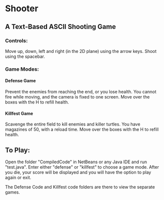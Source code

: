 # Shooter
## A Text-Based ASCII Shooting Game

### Controls:
Move up, down, left and right (in the 2D plane) using the arrow keys. Shoot using the spacebar.

### Game Modes:
#### Defense Game
Prevent the enemies from reaching the end, or you lose health. You cannot fire while moving, and the camera is fixed to one screen. Move over the boxes with the H to refill health.

#### Killfest Game
Scavenge the entire field to kill enemies and killer turtles. You have magazines of 50, with a reload time. Move over the boxes with the H to refill health.

## To Play: 
Open the folder "CompiledCode" in NetBeans or any Java IDE and run "test.java". Enter either "defense" or "killfest" to choose a game mode. After you die, your score will be displayed and you will have the option to play again or exit. 

The Defense Code and Killfest code folders are there to view the separate games.

